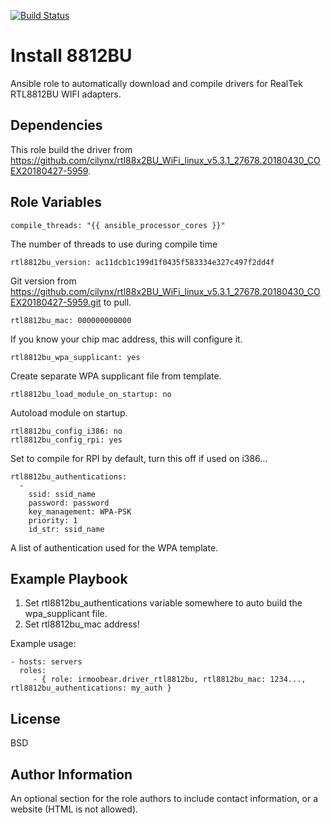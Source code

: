 [![Build Status](https://travis-ci.com/IRMooBear/ansible.rtl8812bu.svg?branch=master)](https://travis-ci.com/IRMooBear/ansible.rtl8812bu)

Install 8812BU
=========

Ansible role to automatically download and compile drivers for RealTek RTL8812BU WIFI adapters.

Dependencies
--------------
This role build the driver from https://github.com/cilynx/rtl88x2BU_WiFi_linux_v5.3.1_27678.20180430_COEX20180427-5959.

Role Variables
--------------
    compile_threads: "{{ ansible_processor_cores }}"
The number of threads to use during compile time
    
    rtl8812bu_version: ac11dcb1c199d1f0435f583334e327c497f2dd4f
    
Git version from https://github.com/cilynx/rtl88x2BU_WiFi_linux_v5.3.1_27678.20180430_COEX20180427-5959.git to pull.    
    
    rtl8812bu_mac: 000000000000

If you know your chip mac address, this will configure it.
    
    rtl8812bu_wpa_supplicant: yes
    
Create separate WPA supplicant file from template.
    
    rtl8812bu_load_module_on_startup: no
    
Autoload module on startup.    
    
    rtl8812bu_config_i386: no
    rtl8812bu_config_rpi: yes
    
Set to compile for RPI by default, turn this off if used on i386...    
    
    rtl8812bu_authentications:
      -
        ssid: ssid_name
        password: password
        key_management: WPA-PSK
        priority: 1
        id_str: ssid_name
        
A list of authentication used for the WPA template.        
        
Example Playbook
----------------

1. Set rtl8812bu_authentications variable somewhere to auto build the wpa_supplicant file.
2. Set rtl8812bu_mac address!

Example usage:

    - hosts: servers
      roles:
         - { role: irmoobear.driver_rtl8812bu, rtl8812bu_mac: 1234..., rtl8812bu_authentications: my_auth }

License
-------

BSD

Author Information
------------------

An optional section for the role authors to include contact information, or a website (HTML is not allowed).
